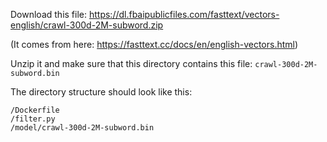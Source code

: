Download this file: https://dl.fbaipublicfiles.com/fasttext/vectors-english/crawl-300d-2M-subword.zip

(It comes from here: https://fasttext.cc/docs/en/english-vectors.html)

Unzip it and make sure that this directory contains this file: `crawl-300d-2M-subword.bin`

The directory structure should look like this:

```
/Dockerfile
/filter.py
/model/crawl-300d-2M-subword.bin
```
